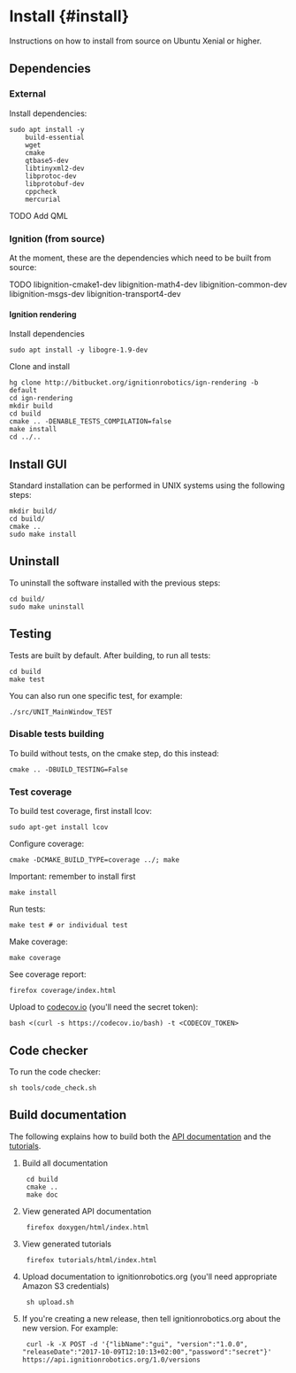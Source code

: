 Install {#install}
======

Instructions on how to install from source on Ubuntu Xenial or higher.

## Dependencies

### External

Install dependencies:

    sudo apt install -y
        build-essential
        wget
        cmake
        qtbase5-dev
        libtinyxml2-dev
        libprotoc-dev
        libprotobuf-dev
        cppcheck
        mercurial

TODO Add QML

### Ignition (from source)

At the moment, these are the dependencies which need to be built from source:

TODO
        libignition-cmake1-dev
        libignition-math4-dev
        libignition-common-dev
        libignition-msgs-dev
        libignition-transport4-dev

#### Ignition rendering

Install dependencies

    sudo apt install -y libogre-1.9-dev

Clone and install

    hg clone http://bitbucket.org/ignitionrobotics/ign-rendering -b default
    cd ign-rendering
    mkdir build
    cd build
    cmake .. -DENABLE_TESTS_COMPILATION=false
    make install
    cd ../..

## Install GUI

Standard installation can be performed in UNIX systems using the following
steps:

    mkdir build/
    cd build/
    cmake ..
    sudo make install

## Uninstall

To uninstall the software installed with the previous steps:

    cd build/
    sudo make uninstall

## Testing

Tests are built by default. After building, to run all tests:

    cd build
    make test

You can also run one specific test, for example:

    ./src/UNIT_MainWindow_TEST

### Disable tests building

To build without tests, on the cmake step, do this instead:

    cmake .. -DBUILD_TESTING=False

### Test coverage

To build test coverage, first install lcov:

    sudo apt-get install lcov

Configure coverage:

    cmake -DCMAKE_BUILD_TYPE=coverage ../; make

Important: remember to install first

    make install

Run tests:

    make test # or individual test

Make coverage:

    make coverage

See coverage report:

    firefox coverage/index.html

Upload to [codecov.io](https://codecov.io/bb/ignitionrobotics/ign-gui/branch/default)
(you'll need the secret token):

    bash <(curl -s https://codecov.io/bash) -t <CODECOV_TOKEN>

## Code checker

To run the code checker:

    sh tools/code_check.sh

## Build documentation

The following explains how to build both the
[API documentation](https://ignitionrobotics.org/api/gui/0.1/index.html) and the
[tutorials](https://ignitionrobotics.org/tutorials/gui/0.1/index.html).

1. Build all documentation

        cd build
        cmake ..
        make doc

1. View generated API documentation

        firefox doxygen/html/index.html

1. View generated tutorials

        firefox tutorials/html/index.html

1. Upload documentation to ignitionrobotics.org (you'll need appropriate Amazon
   S3 credentials)

        sh upload.sh

1. If you're creating a new release, then tell ignitionrobotics.org about
   the new version. For example:

        curl -k -X POST -d '{"libName":"gui", "version":"1.0.0", "releaseDate":"2017-10-09T12:10:13+02:00","password":"secret"}' https://api.ignitionrobotics.org/1.0/versions

